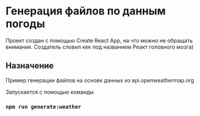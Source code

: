 # Генерация файлов по данным погоды

Проект создан с помощью Create React App, на что можно не обращать внимания.
Создатель словил кек под названием Реакт головного мозга)

## Назначение

Пример генерации файлов на основе данных из api.openweathermap.org

Запускается с помощью команды
 
### `npm run generate:weather`

